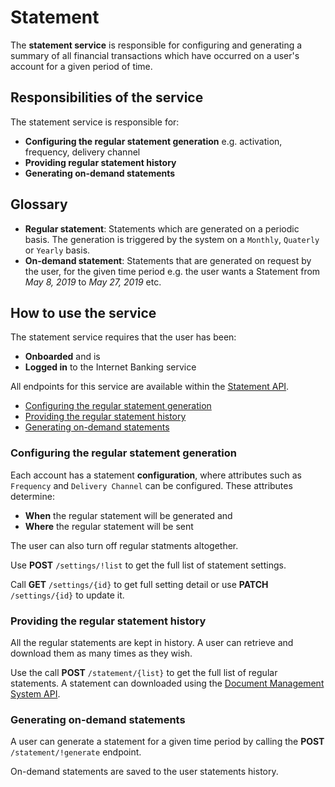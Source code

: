 # Statement

The **statement service** is responsible for configuring and generating a summary of all financial transactions which have occurred on a user's account for a given period of time.

## Responsibilities of the service

The statement service is responsible for:

* **Configuring the regular statement generation** e.g. activation, frequency, delivery channel
* **Providing regular statement history**
* **Generating on-demand statements**

## Glossary

* **Regular statement**: Statements which are generated on a periodic basis. The generation is triggered by the system on a `Monthly`, `Quaterly` or `Yearly` basis.
* **On-demand statement**: Statements that are generated on request by the user, for the given time period e.g. the user wants a Statement from *May 8, 2019* to *May 27, 2019* etc.

## How to use the service

The statement service requires that the user has been:
* **Onboarded** and is
* **Logged in** to the Internet Banking service

All endpoints for this service are available within the [Statement API](https://doc.ffc.internal/book/mw-ib/mw-gen-statement-ib/statement-ib/latest/index.html).

* [Configuring the regular statement generation](#configuring-the-regular-statement-generation)
* [Providing the regular statement history](#providing-the-regular-statement-history)
* [Generating on-demand statements](#generating-on-demand-statements)


### Configuring the regular statement generation

Each account has a statement **configuration**, where attributes such as `Frequency` and `Delivery Channel` can be configured. These attributes determine:
 * **When** the regular statement will be generated and
 * **Where** the regular statement will be sent

The user can also turn off regular statments altogether.
 
Use **POST** `/settings/!list` to get the full list of statement settings.

Call **GET** `/settings/{id}` to get full setting detail or use **PATCH** `/settings/{id}` to update it.

### Providing the regular statement history

All the regular statements are kept in history. A user can retrieve and download them as many times as they wish.

Use the call **POST** `/statement/{list}` to get the full list of regular statements. A statement can downloaded using the [Document Management System API](https://doc.ffc.internal/book/mw-ib/mw-gen-dms-ib.html).

### Generating on-demand statements

A user can generate a statement for a given time period by calling the  **POST** `/statement/!generate` endpoint.

On-demand statements are saved to the user statements history.
